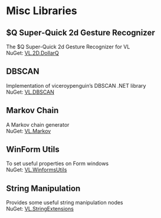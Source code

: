 # Misc Libraries

## $Q Super-Quick 2d Gesture Recognizer
The $Q Super-Quick 2d Gesture Recognizer for VL  
NuGet: [VL.2D.DollarQ](https://www.nuget.org/packages/VL.2D.DollarQ)

## DBSCAN
Implementation of viceroypenguin’s DBSCAN .NET library  
NuGet: [VL.DBSCAN](https://www.nuget.org/packages/VL.DBSCAN)

## Markov Chain
A Markov chain generator  
NuGet: [VL.Markov](https://www.nuget.org/packages/VL.Markov)

## WinForm Utils
To set useful properties on Form windows  
NuGet: [VL.WinformsUtils](https://www.nuget.org/packages/VL.WinFormsUtils)

## String Manipulation
Provides some useful string manipulation nodes  
NuGet: [VL.StringExtensions](https://www.nuget.org/packages/VL.StringExtensions)